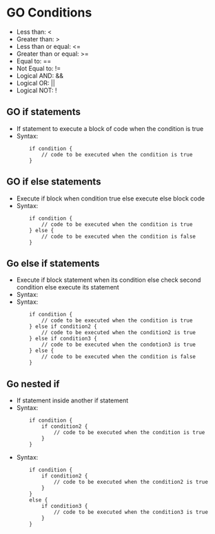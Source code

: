 # GO Conditions

- Less than: <
- Greater than: >
- Less than or equal: <=
- Greater than or equal: >=
- Equal to: ==
- Not Equal to: !=
- Logical AND: &&
- Logical OR: ||
- Logical NOT: !


## GO if statements
- If statement to execute a block of code when the condition is true
- Syntax:
    ```
        if condition {
            // code to be executed when the condition is true
        }
    ```


## GO if else statements
- Execute if block when condition true else execute else block code
- Syntax:
    ```
        if condition {
            // code to be executed when the condition is true
        } else {
            // code to be executed when the condition is false
        }
    ```

## Go else if statements
- Execute if block statement when its condition else check second condition else execute its statement
- Syntax:
- Syntax:
    ```
        if condition {
            // code to be executed when the condition is true
        } else if condition2 {
            // code to be executed when the condition2 is true
        } else if condition3 {
            // code to be executed when the condotion3 is true
        } else {
            // code to be executed when the condition is false
        }
    ```

## Go nested if 
- If statement inside another if statement 
- Syntax:
    ```
        if condition {
            if condition2 {
                // code to be executed when the condition is true
            }
        }
    ```
- Syntax:
    ```
        if condition {
            if condition2 {
                // code to be executed when the condition2 is true
            }
        }
        else {
            if condition3 {
                // code to be executed when the condition3 is true
            }
        }
    ```

